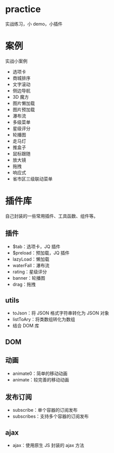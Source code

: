 # practice
实战练习，小 demo，小插件

# 案例
实战小案例
- 选项卡
- 商城排序
- 文字滚动
- 侧边导航
- 3D 魔方
- 图片懒加载
- 图片预加载
- 瀑布流
- 多级菜单
- 星级评分
- 轮播图
- 走马灯
- 推盒子
- 鼠标跟随
- 放大镜
- 拖拽
- 响应式
- 省市区三级联动菜单

# 插件库
自己封装的一些常用插件、工具函数、组件等。

## 插件
- $tab：选项卡，JQ 插件
- $preload：预加载，JQ 插件
- lazyLoad：懒加载
- waterFall：瀑布流
- rating：星级评分
- banner：轮播图
- drag：拖拽


## utils
- toJson：将 JSON 格式字符串转化为 JSON 对象
- listToAry：将类数组转化为数组
- 结合 DOM 库

## DOM

## 动画
- animate0：简单的移动动画
- animate：较完善的移动动画

## 发布订阅
- subscribe：单个容器的订阅发布
- subscribes：支持多个容器的订阅发布

## ajax
- ajax：使用原生 JS 封装的 ajax 方法